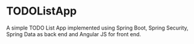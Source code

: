 # TODOListApp
A simple TODO List App implemented using Spring Boot, Spring Security, Spring Data as back end and Angular JS for front end. 
